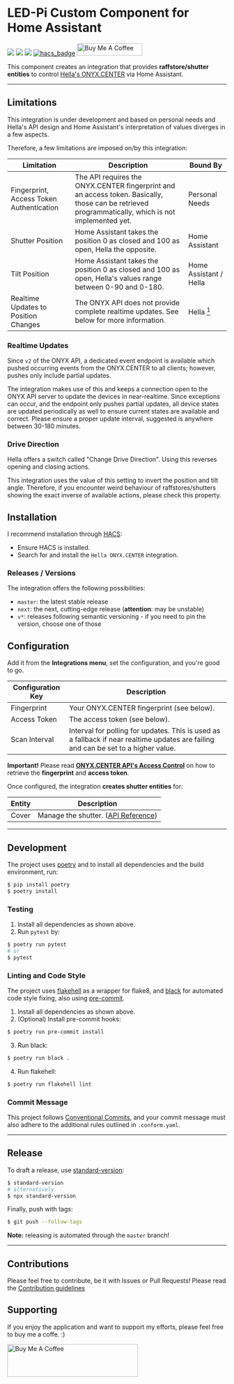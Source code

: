 # LED-Pi Custom Component for Home Assistant

[![](https://img.shields.io/github/license/muhlba91/onyx-homeassistant-integration?style=for-the-badge)](LICENSE)
[![](https://img.shields.io/github/workflow/status/muhlba91/onyx-homeassistant-integration/Release?style=for-the-badge)](https://github.com/muhlba91/onyx-homeassistant-integration/actions)
[![](https://img.shields.io/coveralls/github/muhlba91/onyx-homeassistant-integration?style=for-the-badge)](https://github.com/muhlba91/onyx-homeassistant-integration/)
[![hacs_badge](https://img.shields.io/badge/HACS-Default-orange.svg?style=for-the-badge)](https://github.com/custom-components/hacs)
<a href="https://www.buymeacoffee.com/muhlba91" target="_blank"><img src="https://cdn.buymeacoffee.com/buttons/default-orange.png" alt="Buy Me A Coffee" height="28" width="150"></a>

This component creates an integration that provides **raffstore/shutter entities** to control
[Hella's ONYX.CENTER](https://www.hella.info/) via Home Assistant.

---

## Limitations

This integration is under development and based on personal needs and Hella's API design and Home Assistant's
interpretation of values diverges in a few aspects.

Therefore, a few limitations are imposed on/by this integration:

| Limitation | Description | Bound By |
|------------|-------------|----------|
| Fingerprint, Access Token Authentication | The API requires the ONYX.CENTER fingerprint and an access token. Basically, those can be retrieved programmatically, which is not implemented yet. | Personal Needs |
| Shutter Position | Home Assistant takes the position 0 as closed and 100 as open, Hella the opposite. | Home Assistant |
| Tilt Position | Home Assistant takes the position 0 as closed and 100 as open, Hella's values range between 0-90 and 0-180. | Home Assistant / Hella |
| Realtime Updates to Position Changes | The ONYX API does not provide complete realtime updates. See below for more information. | Hella [<sup>1</sup>](https://github.com/hella-info/onyx_api/issues/3) |

### Realtime Updates

Since `v2` of the ONYX API, a dedicated event endpoint is available which pushed occurring events from the ONYX.CENTER
to all clients; however, pushes only include partial updates.

The integration makes use of this and keeps a connection open to the ONYX API server to update the devices in
near-realtime. Since exceptions can occur, and the endpoint only pushes partial updates, all device states are updated
periodically as well to ensure current states are available and correct. Please ensure a proper update interval,
suggested is anywhere between 30-180 minutes.

### Drive Direction

Hella offers a switch called "Change Drive Direction". Using this reverses opening and closing actions.

This integration uses the value of this setting to invert the position and tilt angle. Therefore, if you encounter weird
behaviour of raffstores/shutters showing the exact inverse of available actions, please check this property.

## Installation

I recommend installation through [HACS](https://hacs.xyz/):

- Ensure HACS is installed.
- Search for and install the `Hella ONYX.CENTER` integration.

### Releases / Versions

The integration offers the following possibilities:

- `master`: the latest stable release
- `next`: the next, cutting-edge release (**attention**: may be unstable)
- `v*`: releases following semantic versioning - if you need to pin the version, choose one of those

## Configuration

Add it from the **Integrations menu**, set the configuration, and you're good to go.

| Configuration Key | Description |
|-------------------|-------------|
| Fingerprint | Your ONYX.CENTER fingerprint (see below). |
| Access Token | The access token (see below). |
| Scan Interval | Interval for polling for updates. This is used as a fallback if near realtime updates are failing and can be set to a higher value. |

**Important!** Please read **[ONYX.CENTER API's Access Control](https://github.com/hella-info/onyx_api#access-control)**
on how to retrieve the **fingerprint** and **access token**.

Once configured, the integration **creates shutter entities** for:

| Entity | Description |
|--------|-------------|
| Cover | Manage the shutter. ([API Reference](https://developers.home-assistant.io/docs/core/entity/cover/)) |

---

## Development

The project uses [poetry](https://poetry.eustace.io/) and to install all dependencies and the build environment, run:

```bash
$ pip install poetry
$ poetry install
```

### Testing

1) Install all dependencies as shown above.
2) Run `pytest` by:

```bash
$ poetry run pytest
# or
$ pytest
```

### Linting and Code Style

The project uses [flakehell](https://github.com/life4/flakehell) as a wrapper for flake8,
and [black](https://github.com/psf/black) for automated code style fixing, also
using [pre-commit](https://pre-commit.com/).

1) Install all dependencies as shown above.
2) (Optional) Install pre-commit hooks:

```bash
$ poetry run pre-commit install
```

3) Run black:

```bash
$ poetry run black .
```

4) Run flakehell:

```bash
$ poetry run flakehell lint
```

### Commit Message

This project follows [Conventional Commits](https://www.conventionalcommits.org/), and your commit message must also
adhere to the additional rules outlined in `.conform.yaml`.

---

## Release

To draft a release, use [standard-version](https://github.com/conventional-changelog/standard-version):

```bash
$ standard-version
# alternatively
$ npx standard-version
```

Finally, push with tags:

```bash
$ git push --follow-tags
```

**Note:** releasing is automated through the `master` branch!

---

## Contributions

Please feel free to contribute, be it with Issues or Pull Requests! Please read
the [Contribution guidelines](CONTRIBUTING.md)

## Supporting

If you enjoy the application and want to support my efforts, please feel free to buy me a coffe. :)

<a href="https://www.buymeacoffee.com/muhlba91" target="_blank"><img src="https://cdn.buymeacoffee.com/buttons/default-orange.png" alt="Buy Me A Coffee" height="75" width="300"></a>
